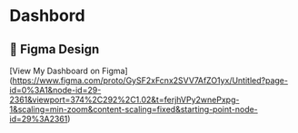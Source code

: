 # Dashbord
## 🔗 Figma Design
[View My Dashboard on Figma] (https://www.figma.com/proto/GySF2xFcnx2SVV7AfZO1yx/Untitled?page-id=0%3A1&node-id=29-2361&viewport=374%2C292%2C1.02&t=ferjhVPy2wnePxpg-1&scaling=min-zoom&content-scaling=fixed&starting-point-node-id=29%3A2361)
